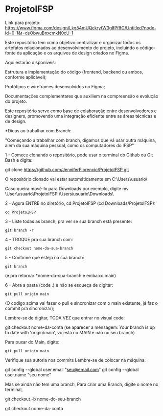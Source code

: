 # ProjetoIFSP
Link para projeto: https://www.figma.com/design/Lkg54mUQckrytW3glfPf8G/Untitled?node-id=0-1&t=dsObwuBnxcmkN0cU-1

Este repositório tem como objetivo centralizar e organizar todos os artefatos relacionados ao desenvolvimento do projeto, incluindo o código-fonte da aplicação e os arquivos de design criados no Figma.

Aqui estarão disponíveis:

Estrutura e implementação do código (frontend, backend ou ambos, conforme aplicável);

Protótipos e wireframes desenvolvidos no Figma;

Documentações complementares que auxiliem na compreensão e evolução do projeto.

Este repositório serve como base de colaboração entre desenvolvedores e designers, promovendo uma integração eficiente entre as áreas técnicas e de design.

  *Dicas ao trabalhar com Branch:

"Começando a trabalhar com branch, digamos que vá usar outra máquina, além da sua máquina pessoal, como os computadores do IFSP"

1 - Comece clonando o repositório, pode usar o terminal do Github ou Git Bash e digite:

git clone https://github.com/JenniferFlorencio/ProjetoIFSP.git

O repositório clonado vai estar automáticamente em C:\Users\usuario\

Caso queira movê-lo para Downloads por exemplo, digite mv \User\usuario\ProjetoIFSP \Users\usuario\Downloads\

2 - Agora ENTRE no diretório, cd ProjetoIFSP (cd Downloads/ProjetoIFSP):

    cd ProjetoIFSP

3 - Liste todas as branch, pra ver se sua branch está presente:

    git branch -r

4 - TROQUE pra sua branch com:

    git checkout nome-da-sua-branch

5 - Confirme que esteja na sua branch:

    git branch

(é pra retornar *nome-da-sua-branch e embaixo main)

6 - Abra a pasta (code .) e não se esqueça de digitar:

    git pull origin main

(O codigo acima vai fazer o pull e sincronizar com o main existente, já faz o commit pra sincronizar);

Lembre-se de digitar, TODA VEZ que entrar no visual code:

  git checkout nome-da-conta  (se aparecer a mensagem: Your branch is up to date with 'origin/main', vc está no MAIN e não no seu branch)

  Para puxar do Main, digite:

    git pull origin main

Verifique sua autoria nos commits
Lembre-se de colocar na máquina:

  git config --global user.email "seu@email.com"
  git config --global user.name "seu nome"


Mas se ainda não tem uma branch,
Para criar uma Branch, digite o nome no terminal,

  git checkout -b nome-do-seu-branch

  git checkout nome-da-conta
